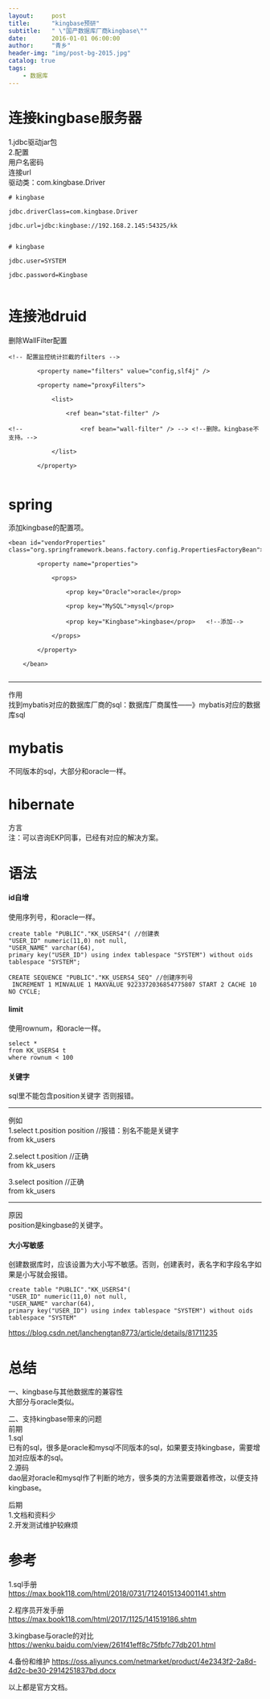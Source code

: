 ```yaml
---
layout:     post
title:      "kingbase预研"
subtitle:   " \"国产数据库厂商kingbase\""
date:       2016-01-01 06:00:00
author:     "青乡"
header-img: "img/post-bg-2015.jpg"
catalog: true
tags:
    - 数据库
---
```



# 连接kingbase服务器
1.jdbc驱动jar包  
2.配置  
用户名密码   
连接url  
驱动类：com.kingbase.Driver

```
# kingbase

jdbc.driverClass=com.kingbase.Driver

jdbc.url=jdbc:kingbase://192.168.2.145:54325/kk


# kingbase

jdbc.user=SYSTEM

jdbc.password=Kingbase


```
# 连接池druid
删除WallFilter配置

```
<!-- 配置监控统计拦截的filters -->

		<property name="filters" value="config,slf4j" />

		<property name="proxyFilters">

		    <list>

			    <ref bean="stat-filter" />

<!-- 			    <ref bean="wall-filter" /> --> <!--删除。kingbase不支持。-->

		    </list>

	    </property>


```

# spring
添加kingbase的配置项。

```
<bean id="vendorProperties" class="org.springframework.beans.factory.config.PropertiesFactoryBean">  

    	<property name="properties">  

        	<props>  

            	<prop key="Oracle">oracle</prop>  

            	<prop key="MySQL">mysql</prop>  

            	<prop key="Kingbase">kingbase</prop>   <!--添加-->

        	</props>  

    	</property>  

	</bean>  


```

---
作用  
找到mybatis对应的数据库厂商的sql：数据库厂商属性——》mybatis对应的数据库sql

# mybatis
不同版本的sql，大部分和oracle一样。

# hibernate
方言  
注：可以咨询EKP同事，已经有对应的解决方案。

# 语法
#### id自增
使用序列号，和oracle一样。

```
create table "PUBLIC"."KK_USERS4"( //创建表
"USER_ID" numeric(11,0) not null,
"USER_NAME" varchar(64),
primary key("USER_ID") using index tablespace "SYSTEM") without oids
tablespace "SYSTEM";

CREATE SEQUENCE "PUBLIC"."KK_USERS4_SEQ" //创建序列号
 INCREMENT 1 MINVALUE 1 MAXVALUE 9223372036854775807 START 2 CACHE 10 NO CYCLE;
```


#### limit
使用rownum，和oracle一样。

```
select *
from KK_USERS4 t
where rownum < 100
```

#### 关键字
sql里不能包含position关键字 否则报错。

---
例如  
1.select t.position position //报错：别名不能是关键字  
from kk_users

2.select t.position //正确  
from kk_users

3.select position //正确  
from kk_users


---
原因  
position是kingbase的关键字。


#### 大小写敏感
创建数据库时，应该设置为大小写不敏感。否则，创建表时，表名字和字段名字如果是小写就会报错。

```
create table "PUBLIC"."KK_USERS4"(
"USER_ID" numeric(11,0) not null,
"USER_NAME" varchar(64),
primary key("USER_ID") using index tablespace "SYSTEM") without oids
tablespace "SYSTEM"
```

https://blog.csdn.net/lanchengtan8773/article/details/81711235

# 总结
一、kingbase与其他数据库的兼容性  
大部分与oracle类似。

二、支持kingbase带来的问题  
前期  
1.sql  
已有的sql，很多是oracle和mysql不同版本的sql，如果要支持kingbase，需要增加对应版本的sql。  
2.源码  
dao层对oracle和mysql作了判断的地方，很多类的方法需要跟着修改，以便支持kingbase。

后期  
1.文档和资料少  
2.开发测试维护较麻烦

# 参考
1.sql手册  
https://max.book118.com/html/2018/0731/7124015134001141.shtm

2.程序员开发手册  
https://max.book118.com/html/2017/1125/141519186.shtm

3.kingbase与oracle的对比      
https://wenku.baidu.com/view/261f41eff8c75fbfc77db201.html

4.备份和维护
https://oss.aliyuncs.com/netmarket/product/4e2343f2-2a8d-4d2c-be30-2914251837bd.docx

以上都是官方文档。



